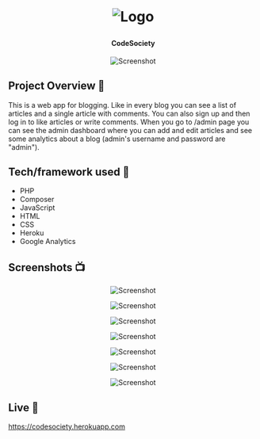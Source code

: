<h1 align="center">

<br>

<p align="center">
<img src="https://res.cloudinary.com/djc9jias4/image/upload/v1598516963/code-society/lcatdn4zhbxcez8eavvh.png"  alt="Logo">
</p>

</h1>

<h4 align="center">CodeSociety</h4>

<p align="center">
  <a >
    <img src="https://res.cloudinary.com/djc9jias4/image/upload/v1598516976/code-society/tpawgfn9jqwrorng625y.png"
         alt="Screenshot">
  </a>
</p>

## Project Overview 🎉

This is a web app for blogging. Like in every blog you can see a list of articles and a single article with comments. You can also sign up and then log in to like articles or write comments. When you go to /admin page you can see the admin dashboard where you can add and edit articles and see some analytics about a blog (admin's username and password are "admin").


## Tech/framework used 🔧

- PHP
- Composer
- JavaScript
- HTML
- CSS
- Heroku
- Google Analytics


## Screenshots 📺

<p align="center">
    <img src="https://res.cloudinary.com/djc9jias4/image/upload/v1598509522/code-society/yklsfgailbjdo7if4ms4.jpg" alt="Screenshot">
</p>

<p align="center">
    <img src="https://res.cloudinary.com/djc9jias4/image/upload/v1598517188/code-society/lmkta7ndajpfjupnksjh.jpg" alt="Screenshot">
</p>

<p align="center">
    <img src="https://res.cloudinary.com/djc9jias4/image/upload/v1598520051/code-society/wzz1ketrrjemxqqb19mo.jpg" alt="Screenshot">
</p>

<p align="center">
    <img src="https://res.cloudinary.com/djc9jias4/image/upload/v1598520051/code-society/ywhs5sqbdingwotw1fa1.jpg" alt="Screenshot">
</p>

<p align="center">
    <img src="https://res.cloudinary.com/djc9jias4/image/upload/v1598520051/code-society/i6apnmur5eyedfkcwmki.jpg" alt="Screenshot">
</p>

<p align="center">
    <img src="https://res.cloudinary.com/djc9jias4/image/upload/v1598520051/code-society/jkx6xydkmstdr7akp1bg.jpg" alt="Screenshot">
</p>

<p align="center">
    <img src="https://res.cloudinary.com/djc9jias4/image/upload/v1598520050/code-society/sf2fgqckgw3aoy05vbxj.jpg" alt="Screenshot">
</p>


## Live 📍
https://codesociety.herokuapp.com
